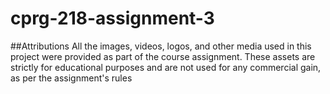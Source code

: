 # cprg-218-assignment-3
##Attributions
All the images, videos, logos, and other media used in this project were provided as part of the course assignment. These assets are strictly for educational purposes and are not used for any commercial gain, as per the assignment's rules